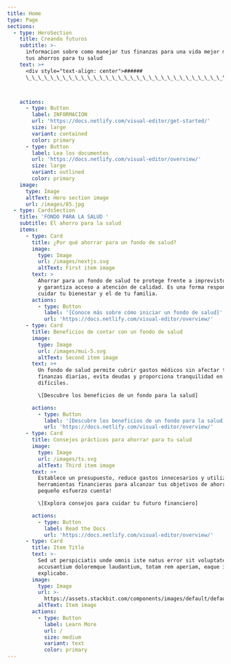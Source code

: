 ```yaml
---
title: Home
type: Page
sections:
  - type: HeroSection
    title: Creando futuros
    subtitle: >-
      informacion sobre como manejar tus finanzas para una vida mejor manejando
      tus ahorros para tu salud 
    text: >+
      <div style="text-align: center">######
      \_\_\_\_\_\_\_\_\_\_\_\_\_\_\_\_\_\_\_\_\_\_\_\_\_\_\_\_\_\_\_\_\_\_\_\_\_\_\_\_\_\_\_\_\_\_\_\_\_\_\_\_\_\_\_\_\_\_\_\_\_\_\_\_\_\_\_\_\_\_\_\_\_\_\_\_\_\_\_\_\_\_\_\_\_\_\_\_\_\_\_\_\_\_\_\_\_\_\_</div>



    actions:
      - type: Button
        label: INFORMACION
        url: 'https://docs.netlify.com/visual-editor/get-started/'
        size: large
        variant: contained
        color: primary
      - type: Button
        label: Lea los documentos
        url: 'https://docs.netlify.com/visual-editor/overview/'
        size: large
        variant: outlined
        color: primary
    image:
      type: Image
      altText: Hero section image
      url: /images/85.jpg
  - type: CardsSection
    title: 'FONDO PARA LA SALUD '
    subtitle: El ahorro para la salud
    items:
      - type: Card
        title: ¿Por qué ahorrar para un fondo de salud?
        image:
          type: Image
          url: /images/nextjs.svg
          altText: First item image
        text: >
          Ahorrar para un fondo de salud te protege frente a imprevistos médicos
          y garantiza acceso a atención de calidad. Es una forma responsable de
          cuidar tu bienestar y el de tu familia.
        actions:
          - type: Button
            label: '[Conoce más sobre cómo iniciar un fondo de salud]'
            url: 'https://docs.netlify.com/visual-editor/overview/'
      - type: Card
        title: Beneficios de contar con un fondo de salud
        image:
          type: Image
          url: /images/mui-5.svg
          altText: Second item image
        text: >+
          Un fondo de salud permite cubrir gastos médicos sin afectar tus
          finanzas diarias, evita deudas y proporciona tranquilidad en momentos
          difíciles.

          \[Descubre los beneficios de un fondo para la salud]

        actions:
          - type: Button
            label: '[Descubre los beneficios de un fondo para la salud]'
            url: 'https://docs.netlify.com/visual-editor/overview/'
      - type: Card
        title: Consejos prácticos para ahorrar para tu salud
        image:
          type: Image
          url: /images/ts.svg
          altText: Third item image
        text: >+
          Establece un presupuesto, reduce gastos innecesarios y utiliza
          herramientas financieras para alcanzar tus objetivos de ahorro. ¡Cada
          pequeño esfuerzo cuenta!

          \[Explora consejos para cuidar tu futuro financiero]

        actions:
          - type: Button
            label: Read the Docs
            url: 'https://docs.netlify.com/visual-editor/overview/'
      - type: Card
        title: Item Title
        text: >-
          Sed ut perspiciatis unde omnis iste natus error sit voluptatem
          accusantium doloremque laudantium, totam rem aperiam, eaque ipsa quae.
          explicabo.
        image:
          type: Image
          url: >-
            https://assets.stackbit.com/components/images/default/default-image.png
          altText: Item image
        actions:
          - type: Button
            label: Learn More
            url: /
            size: medium
            variant: text
            color: primary
---
```

